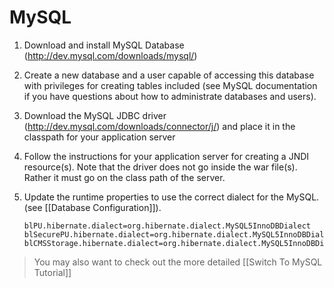 # MySQL

1. Download and install MySQL Database (http://dev.mysql.com/downloads/mysql/)

2. Create a new database and a user capable of accessing this database with privileges for creating tables included (see MySQL documentation if you have questions about how to administrate databases and users).

3. Download the MySQL JDBC driver (http://dev.mysql.com/downloads/connector/j/) and place it in the classpath for your application server

4. Follow the instructions for your application server for creating a JNDI resource(s). Note that the driver does not go inside the war file(s). Rather it must go on the class path of the server.

6. Update the runtime properties to use the correct dialect for the MySQL. (see [[Database Configuration]]).

    ```
    blPU.hibernate.dialect=org.hibernate.dialect.MySQL5InnoDBDialect
    blSecurePU.hibernate.dialect=org.hibernate.dialect.MySQL5InnoDBDialect
    blCMSStorage.hibernate.dialect=org.hibernate.dialect.MySQL5InnoDBDialect
    ```

> You may also want to check out the more detailed [[Switch To MySQL Tutorial]]
